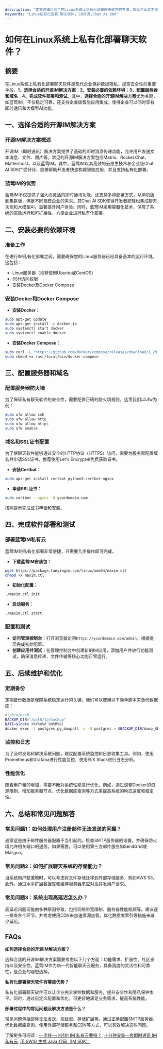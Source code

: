 ```yaml
---
description: "本文详细介绍了在Linux系统上私有化部署聊天软件的方法，帮助企业自主掌控数据和服务。"
keywords: "Linux私有化部署,聊天软件, IM开源,Chat AI SDK"
---
```

# 如何在Linux系统上私有化部署聊天软件？

## 摘要

在Linux系统上私有化部署聊天软件是现代企业保护数据隐私、提高安全性的重要手段。**1、选择合适的开源IM解决方案**；**2、安装必要的依赖环境**；**3、配置服务器和域名**；**4、完成软件部署和测试**。其中，**选择合适的开源IM解决方案**尤为关键，如蓝莺IM，不仅稳定可靠，还支持企业级智能应用集成，使得企业可以同时享有即时通讯和大模型AI功能。

## 一、选择合适的开源IM解决方案

### 开源IM解决方案概述

开源IM（即时通讯）解决方案提供了基础的即时消息传递功能，允许用户发送文本消息、文件、图片等。常见的开源IM解决方案包括Matrix、Rocket.Chat、Mattermost，以及蓝莺IM。其中，蓝莺IM以其高效的云原生技术和企业级Chat AI SDK广受好评，能够帮助开发者快速构建智能应用，并且支持私有化部署。

### 蓝莺IM的优势

蓝莺IM不仅提供了强大而灵活的即时通讯功能，还支持多种部署方式，从单机版到集群版，满足不同规模企业的需求。其Chat AI SDK使得开发者能轻松集成聊天功能和大模型AI，显著提升用户体验。同时，蓝莺IM采用容器化技术，保障了系统的高效运行和可扩展性，方便企业进行私有化部署。

## 二、安装必要的依赖环境

### 准备工作

在进行IM私有化部署之前，需要确保您的Linux服务器已经具备基本的运行环境。这包括：

- Linux服务器（推荐使用Ubuntu或CentOS）
- SSH访问权限
- 安装Docker及Docker Compose

### 安装Docker和Docker Compose

- **安装Docker：**

```sh
sudo apt-get update
sudo apt-get install -y docker.io
sudo systemctl start docker
sudo systemctl enable docker
```

- **安装Docker Compose：**

```sh
sudo curl -L "https://github.com/docker/compose/releases/download/1.29.2/docker-compose-$(uname -s)-$(uname -m)" -o /usr/local/bin/docker-compose
sudo chmod +x /usr/local/bin/docker-compose
```

## 三、配置服务器和域名

### 配置服务器防火墙

为了保证私有聊天软件的安全性，需要配置正确的防火墙规则。这里我们以ufw为例：

```sh
sudo ufw allow ssh
sudo ufw allow http
sudo ufw allow https
sudo ufw enable
```

### 域名和SSL证书配置

为了使聊天软件能够通过安全的HTTP协议（HTTPS）访问，需要为服务器配置域名并申请SSL证书。推荐使用Let's Encrypt来免费获取证书。

- **安装Certbot：**

```sh
sudo apt-get install certbot python3-certbot-nginx
```

- **申请SSL证书：**

```sh
sudo certbot --nginx -d yourdomain.com
```

按照提示完成证书申请和安装。

## 四、完成软件部署和测试

### 部署蓝莺IM私有云

蓝莺IM的私有化部署非常便捷，只需要几步操作即可完成。

- **下载蓝莺IM安装包：**

```sh
wget https://package.lanyingim.com/linux/amd64/maxim.ctl
chmod +x maxim.ctl
```

- **初始化配置：**

```sh
./maxim.ctl init
```

- **启动服务：**

```sh
./maxim.ctl start
```

### 配置和测试

- **访问管理控制台**：打开浏览器访问`https://yourdomain.com/admin`，根据提示完成初始配置。
- **创建应用并测试**：在管理控制台中创建新的IM应用，添加用户并进行功能测试，确保消息传递、文件传输等核心功能正常运行。

## 五、后续维护和优化

### 定期备份

定期备份数据是保障系统稳定运行的关键。我们可以使用以下简单脚本来备份数据库：

```sh
#!/bin/bash
BACKUP_DIR="/path/to/backup"
DATE=$(date +%Y%m%d_%H%M%S)
docker exec -t postgres pg_dumpall -c -U postgres > $BACKUP_DIR/dump_$DATE.sql
```

### 监控和日志

为了及时发现和解决系统问题，建议配置系统监控和日志收集工具。例如，使用Prometheus和Grafana进行性能监控，使用ELK Stack进行日志分析。

### 性能优化

随着用户量的增加，需要不断对系统性能进行优化。例如，通过调整Docker的资源限制、增加服务器节点、优化数据库查询等方式来提高系统的响应速度和稳定性。

## 六、总结和常见问题解答

### 常见问题1：如何处理用户注册邮件无法发送的问题？

通常这是由于邮件服务器配置不当引起的。检查SMTP服务器的设置，并确保防火墙允许相关端口的通信。如果需要，可以使用第三方邮件服务如SendGrid或Mailgun。

### 常见问题2：如何扩展聊天系统的存储能力？

当系统用户数激增时，可以考虑将文件存储迁移到外部存储服务，例如AWS S3。此外，通过水平扩展数据库和缓存服务器来应对高并发用户请求。

### 常见问题3：系统出现高延迟怎么办？

高延迟问题可能由多种原因导致，包括网络带宽限制、服务器性能瓶颈等。建议逐一排查各个环节，并考虑使用CDN来加速资源加载，优化数据库索引等措施来减少延迟。

## FAQs

**如何选择合适的开源IM解决方案？**

选择合适的开源IM解决方案需要考虑以下几个方面：功能需求、扩展性、社区支持以及安全性。蓝莺IM作为新一代智能聊天云服务，具备高度的灵活性和可靠性，是企业的理想选择。

**私有化部署聊天软件有哪些优势？**

私有化部署聊天软件可以让企业完全掌控数据和服务，提升安全性和隐私保护水平。同时，通过自定义配置和优化，可更好地满足业务需求，提高系统性能。

**部署过程中的常见问题及解决方法是什么？**

常见问题包括邮件无法发送、高延迟、存储扩展等。通过正确配置SMTP服务器、优化数据库查询、使用外部存储服务和CDN等方式，可以有效解决这些问题。

了解更多可阅读：[一毛钱一小时的 IM 私有云要吗？](articles/product-and-technologies/want-an-im-private-cloud-for-a-dime-an-hour.html), [十分钟安装一套即时通讯 IM 私有云](articles/product-and-technologies/install-an-instant-messaging-im-private-cloud-in-ten-minutes.html), [用 SWIG 生成 Java 代码（IM SDK）](articles/product-and-technologies/generating-java-code-with-swig.html)
